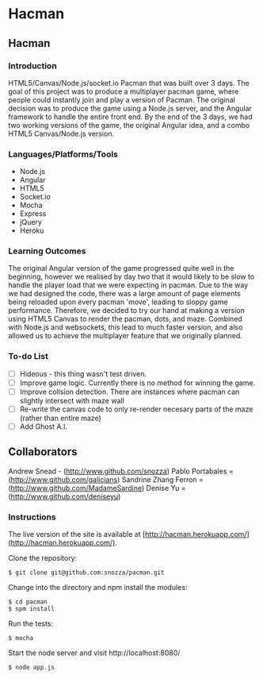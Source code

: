 Hacman
========================

## Hacman

### Introduction

HTML5/Canvas/Node.js/socket.io Pacman that was built over 3 days. The goal of this project was to produce a multiplayer pacman game, where people could instantly join and play a version of Pacman. The original decision was to produce the game using a Node.js server, and the Angular framework to handle the entire front end. By the end of the 3 days, we had two working versions of the game, the original Angular idea, and a combo HTML5 Canvas/Node.js version.

### Languages/Platforms/Tools

* Node.js
* Angular
* HTML5
* Socket.io
* Mocha
* Express
* jQuery
* Heroku

### Learning Outcomes

The original Angular version of the game progressed quite well in the beginning, however we realised by day two that it would likely to be slow to handle the player load that we were expecting in pacman. Due to the way we had designed the code, there was a large amount of page elements being reloaded upon every pacman 'move', leading to sloppy game performance. Therefore, we decided to try our hand at making a version using HTML5 Canvas to render the pacman, dots, and maze. Combined with Node.js and websockets, this lead to much faster version, and also allowed us to achieve the multiplayer feature that we originally planned.


### To-do List
- [ ] Hideous - this thing wasn't test driven.
- [ ] Improve game logic. Currently there is no method for winning the game.
- [ ] Improve collsion detection. There are instances where pacman can slightly intersect with maze wall
- [ ] Re-write the canvas code to only re-render necesary parts of the maze (rather than entire maze)
- [ ] Add Ghost A.I.

## Collaborators
Andrew Snead - (http://www.github.com/snozza)
Pablo Portabales = (http://www.github.com/galicians)
Sandrine Zhang Ferron  = (http://www.github.com/MadameSardine)
Denise Yu = (http://www.github.com/deniseyu)

### Instructions

The live version of the site is available at [http://hacman.herokuapp.com/](http://hacman.herokuapp.com/).

Clone the repository:

```
$ git clone git@github.com:snozza/pacman.git
```

Change into the directory and npm install the modules:

```
$ cd pacman
$ npm install
```

Run the tests: 

```
$ mocha
```

Start the node server and visit http://localhost:8080/

```
$ node app.js
